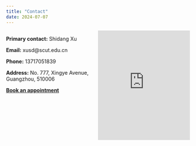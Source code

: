 ```yaml
---
title: "Contact"
date: 2024-07-07
---
```


<style>
.contact-container {
    display: flex;
    justify-content: space-between;
    align-items: flex-start;
}
.contact-details {
    max-width: 45%;
}
.contact-map {
    max-width: 50%;
    position: relative;
}
.contact-map iframe {
    width: 100%;
    height: 300px; /* 调整高度以使地图底端与文本底端对齐 */
    border: 0;
    pointer-events: none; /* 禁用默认的鼠标事件 */
}
</style>

<script>
document.addEventListener("DOMContentLoaded", function() {
    var mapFrame = document.querySelector('.contact-map iframe');
    var mapContainer = document.querySelector('.contact-map');

    mapContainer.addEventListener('mouseenter', function() {
        mapFrame.style.pointerEvents = 'auto';
    });

    mapContainer.addEventListener('mouseleave', function() {
        mapFrame.style.pointerEvents = 'none';
    });

    mapContainer.addEventListener('touchstart', function() {
        mapFrame.style.pointerEvents = 'auto';
    });

    mapContainer.addEventListener('touchend', function() {
        mapFrame.style.pointerEvents = 'none';
    });
});
</script>

<div class="contact-container">
    <div class="contact-details">
        <p><strong>Primary contact:</strong> Shidang Xu</p>
        <p><strong>Email:</strong> xusd@scut.edu.cn</p>
        <p><strong>Phone:</strong> 13717051839</p>
        <p><strong>Address:</strong> No. 777, Xingye Avenue, Guangzhou, 510006</p>
        <p><strong><a href="https://calendly.com/xushidang" target="_blank">Book an appointment</a></strong></p>
    </div>
    <div class="contact-map">
        <iframe src="https://www.google.com/maps/embed?pb=!1m18!1m12!1m3!1d3683.938297122623!2d113.4086811!3d23.0101661!2m3!1f0!2f0!3f0!3m2!1i1024!2i768!4f13.1!3m3!1m2!1s0x3403abfa009032d7%3A0xc48aa276ff6bccb0!2z5Lit5Zu95a2m5ZyL5ZOB5biC5bel5YWt5ZOB5qWa6YOo5ZyS!5e0!3m2!1szh-CN!2sus!4v1625240411027!5m2!1szh-CN!2sus" allowfullscreen="" loading="lazy"></iframe>
    </div>
</div>
